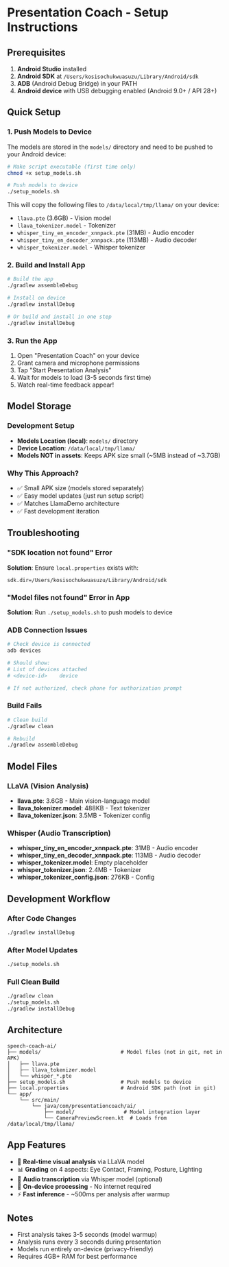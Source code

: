 # Presentation Coach - Setup Instructions

## Prerequisites

1. **Android Studio** installed
2. **Android SDK** at `/Users/kosisochukwuasuzu/Library/Android/sdk`
3. **ADB** (Android Debug Bridge) in your PATH
4. **Android device** with USB debugging enabled (Android 9.0+ / API 28+)

## Quick Setup

### 1. Push Models to Device

The models are stored in the `models/` directory and need to be pushed to your Android device:

```bash
# Make script executable (first time only)
chmod +x setup_models.sh

# Push models to device
./setup_models.sh
```

This will copy the following files to `/data/local/tmp/llama/` on your device:
- `llava.pte` (3.6GB) - Vision model
- `llava_tokenizer.model` - Tokenizer
- `whisper_tiny_en_encoder_xnnpack.pte` (31MB) - Audio encoder
- `whisper_tiny_en_decoder_xnnpack.pte` (113MB) - Audio decoder
- `whisper_tokenizer.model` - Whisper tokenizer

### 2. Build and Install App

```bash
# Build the app
./gradlew assembleDebug

# Install on device
./gradlew installDebug

# Or build and install in one step
./gradlew installDebug
```

### 3. Run the App

1. Open "Presentation Coach" on your device
2. Grant camera and microphone permissions
3. Tap "Start Presentation Analysis"
4. Wait for models to load (3-5 seconds first time)
5. Watch real-time feedback appear!

## Model Storage

### Development Setup
- **Models Location (local)**: `models/` directory
- **Device Location**: `/data/local/tmp/llama/`
- **Models NOT in assets**: Keeps APK size small (~5MB instead of ~3.7GB)

### Why This Approach?
- ✅ Small APK size (models stored separately)
- ✅ Easy model updates (just run setup script)
- ✅ Matches LlamaDemo architecture
- ✅ Fast development iteration

## Troubleshooting

### "SDK location not found" Error
**Solution**: Ensure `local.properties` exists with:
```
sdk.dir=/Users/kosisochukwuasuzu/Library/Android/sdk
```

### "Model files not found" Error in App
**Solution**: Run `./setup_models.sh` to push models to device

### ADB Connection Issues
```bash
# Check device is connected
adb devices

# Should show:
# List of devices attached
# <device-id>    device

# If not authorized, check phone for authorization prompt
```

### Build Fails
```bash
# Clean build
./gradlew clean

# Rebuild
./gradlew assembleDebug
```

## Model Files

### LLaVA (Vision Analysis)
- **llava.pte**: 3.6GB - Main vision-language model
- **llava_tokenizer.model**: 488KB - Text tokenizer
- **llava_tokenizer.json**: 3.5MB - Tokenizer config

### Whisper (Audio Transcription)
- **whisper_tiny_en_encoder_xnnpack.pte**: 31MB - Audio encoder
- **whisper_tiny_en_decoder_xnnpack.pte**: 113MB - Audio decoder
- **whisper_tokenizer.model**: Empty placeholder
- **whisper_tokenizer.json**: 2.4MB - Tokenizer
- **whisper_tokenizer_config.json**: 276KB - Config

## Development Workflow

### After Code Changes
```bash
./gradlew installDebug
```

### After Model Updates
```bash
./setup_models.sh
```

### Full Clean Build
```bash
./gradlew clean
./setup_models.sh
./gradlew installDebug
```

## Architecture

```
speech-coach-ai/
├── models/                          # Model files (not in git, not in APK)
│   ├── llava.pte
│   ├── llava_tokenizer.model
│   └── whisper_*.pte
├── setup_models.sh                  # Push models to device
├── local.properties                 # Android SDK path (not in git)
└── app/
    └── src/main/
        └── java/com/presentationcoach/ai/
            ├── model/                # Model integration layer
            └── CameraPreviewScreen.kt  # Loads from /data/local/tmp/llama/
```

## App Features

- 🎥 **Real-time visual analysis** via LLaVA model
- 📊 **Grading** on 4 aspects: Eye Contact, Framing, Posture, Lighting
- 🎤 **Audio transcription** via Whisper model (optional)
- 💚 **On-device processing** - No internet required
- ⚡ **Fast inference** - ~500ms per analysis after warmup

## Notes

- First analysis takes 3-5 seconds (model warmup)
- Analysis runs every 3 seconds during presentation
- Models run entirely on-device (privacy-friendly)
- Requires 4GB+ RAM for best performance


